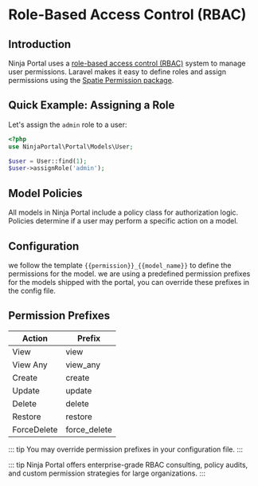 # Role-Based Access Control (RBAC)

<!-- [[toc]] -->

## Introduction
Ninja Portal uses a [role-based access control (RBAC)](https://www.ibm.com/think/topics/rbac) system to manage user permissions. Laravel makes it easy to define roles and assign permissions using the [Spatie Permission package](https://spatie.be/docs/laravel-permission/introduction).

## Quick Example: Assigning a Role

Let's assign the `admin` role to a user:

```php
<?php
use NinjaPortal\Portal\Models\User;

$user = User::find(1);
$user->assignRole('admin');
```

## Model Policies
All models in Ninja Portal include a policy class for authorization logic. Policies determine if a user may perform a specific action on a model.

## Configuration 
<!-- In the `ninjaportal.php` config file you can configure the prefix for the permission which is used to define the permissions in the portal model's -->
we follow the template <code v-pre>{{permission}}_{{model_name}}</code> to define the permissions for the model.
we are using a predefined permission prefixes for the models shipped with the portal, you can override these prefixes in the config file.

## Permission Prefixes
| Action      | Prefix       |
|-------------|--------------|
| View        | view         |
| View Any    | view_any     |
| Create      | create       |
| Update      | update       |
| Delete      | delete       |
| Restore     | restore      |
| ForceDelete | force_delete |

::: tip
You may override permission prefixes in your configuration file.
:::

::: tip
Ninja Portal offers enterprise-grade RBAC consulting, policy audits, and custom permission strategies for large organizations.
:::
